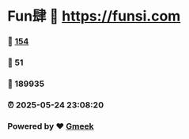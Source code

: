 # Fun肆 :link: https://funsi.com 
### :page_facing_up: [154](https://funsi.com/tag.html) 
### :speech_balloon: 51 
### :hibiscus: 189935 
### :alarm_clock: 2025-05-24 23:08:20 
### Powered by :heart: [Gmeek](https://github.com/Meekdai/Gmeek)
